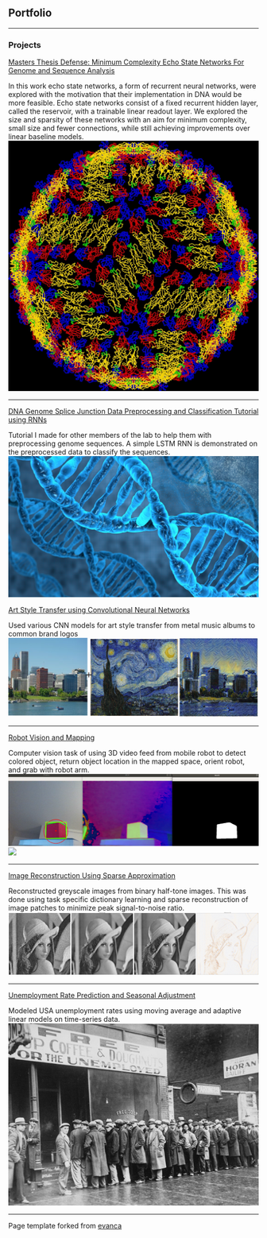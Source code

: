 ## Portfolio

---

### Projects

[Masters Thesis Defense: Minimum Complexity Echo State Networks For Genome and Sequence Analysis](pdf/Chris_MastersThesisSlides_FinalVersion)


In this work echo state networks, a form of recurrent neural networks, were explored with the motivation that their implementation in DNA would be more feasible. Echo state networks consist of a fixed recurrent hidden layer, called the reservoir, with a trainable linear readout layer. We explored the size and sparsity of these networks with an aim for minimum complexity, small size and fewer connections, while still achieving improvements over linear baseline models.
<img src="images/DengueVirus.jpg?raw=true"/>

---
[DNA Genome Splice Junction Data Preprocessing and Classification Tutorial using RNNs](notebooks/UCI_splice_tutorial_h)


Tutorial I made for other members of the lab to help them with preprocessing genome sequences. A simple LSTM RNN is demonstrated on the preprocessed data to classify the sequences.
<img src="images/DNA.jpg?raw=true"/>

[Art Style Transfer using Convolutional Neural Networks](pdf/StyleTransfer_FinalPresentation.pdf)


Used various CNN models for art style transfer from metal music albums to common brand logos
<img src="images/PtoStarry.png?raw=true"/>

---
[Robot Vision and Mapping](/pdf/RoboticsPresentation.pdf)


Computer vision task of using 3D video feed from mobile robot to detect colored object, return object location in the mapped space, orient robot, and grab with robot arm.
<img src="images/ObjectDetection.png?raw=true"/>
<img src="images/robot_grab_cube.gif?raw=true"/>

---
[Image Reconstruction Using Sparse Approximation](/pdf/sparse_image_reconstruction_project.pdf)


Reconstructed greyscale images from binary half-tone images. This was done using task specific dictionary learning and sparse reconstruction of image patches to minimize peak signal-to-noise ratio.
<img src="images/lena_best.png?raw=true"/>

---
[Unemployment Rate Prediction and Seasonal Adjustment](/pdf/UnemploymentPresentation.pdf)


Modeled USA unemployment rates using moving average and adaptive linear models on time-series data.
<img src="images/UnemploymentLine.jpg?raw=true"/>

---
<p style="font-size:14px">Page template forked from <a href="https://github.com/evanca/quick-portfolio">evanca</a></p>
<!-- Remove above link if you don't want to attibute -->
